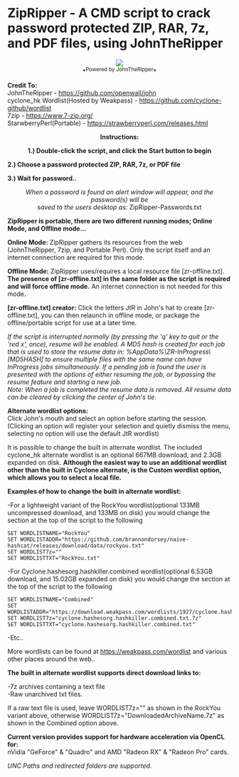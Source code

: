 # ZipRipper - A CMD script to crack password protected ZIP, RAR, 7z, and PDF files, using JohnTheRipper

<p align="center">
<img src="https://github.com/illsk1lls/ZipRipper/blob/main/.resources/readme.png?raw=true"><br>
*<sup>Powered by JohnTheRipper</sup>*
</p>

**Credit To:**<br>
JohnTheRipper - <a href="https://github.com/openwall/john">https://github.com/openwall/john</a><br>
cyclone_hk Wordlist(Hosted by Weakpass) - <a href="https://github.com/cyclone-github/wordlist">https://github.com/cyclone-github/wordlist</a><br>
7zip - <a href="https://www.7-zip.org/">https://www.7-zip.org/</a><br>
StarwberryPerl(Portable) - <a href="https://strawberryperl.com/releases.html">https://strawberryperl.com/releases.html</a><br>

**<p align="center">Instructions:**</p>

**<p align="center">1.) Double-click the script, and click the Start button to begin**<br>

**2.) Choose a password protected ZIP, RAR, 7z, or PDF file**<br>

**3.) Wait  for  password..**</p>

*<p align="center">When a password is found an alert window will appear, and the password(s) will be<br>*
*saved to the users desktop as:* ZipRipper-Passwords.txt</p>

**ZipRipper is portable, there are two different running modes; Online Mode, and Offline mode...**<br>

**Online Mode:** ZipRipper gathers its resources from the web (JohnTheRipper, 7zip, and Portable Perl). Only the script itself and an internet connection are required for this mode.<br>

**Offline Mode:** ZipRipper uses/requires a local resource file [zr-offline.txt]. **The presence of [zr-offline.txt] in the same folder as the script is required and will force offline mode.** An internet connection is not needed for this mode.<br>

**[zr-offline.txt] creator:** Click the letters JtR in John's hat to create [zr-offline.txt], you can then relaunch in offline mode, or package the offline/portable script for use at a later time.<br>

*If the script is interrupted normally (by pressing the 'q' key to quit or the 'red x', once), resume will be enabled. A MD5 hash is created for each job that is used to store the resume data in: %AppData%\ZR-InProgress\\[MD5HASH] to ensure multiple files with the same name can have InProgress jobs simultaneously. If a pending job is found the user is presented with the options of either resuming the job, or bypassing the resume feature and starting a new job.*<br>
*Note: When a job is completed the resume data is removed. All resume data can be cleared by clicking the center of John's tie.*<br>

**Alternate wordlist options:**<br>
Click John's mouth and select an option before starting the session. (Clicking an option will register your selection and quietly dismiss the menu, selecting no option will use the default JtR wordlist)<br>

It is possible to change the built in alternate wordlist. The included cyclone_hk alternate wordlist is an optional 667MB download, and 2.3GB expanded on disk. **Although the easiest way to use an additional wordlist other than the built in Cyclone alternate, is the Custom wordlist option, which allows you to select a local file.**<br>

**Examples of how to change the built in alternate wordlist:**<br>

-For a lightweight variant of the RockYou wordlist(optional 133MB uncompressed download, and 133MB on disk) you would change the section at the top of the script to the following<br>
```
SET WORDLISTNAME="RockYou"
SET WORDLISTADDR="https://github.com/brannondorsey/naive-hashcat/releases/download/data/rockyou.txt"
SET WORDLIST7z=""
SET WORDLISTTXT="RockYou.txt"
```
-For Cyclone.hashesorg.hashkiller.combined wordlist(optional 6.53GB download, and 15.02GB expanded on disk) you would change the section at the top of the script to the following<br>
```
SET WORDLISTNAME="Combined"
SET WORDLISTADDR="https://download.weakpass.com/wordlists/1927/cyclone.hashesorg.hashkiller.combined.txt.7z"
SET WORDLIST7z="cyclone.hashesorg.hashkiller.combined.txt.7z"
SET WORDLISTTXT="cyclone.hashesorg.hashkiller.combined.txt"
```
-Etc..<br>

More wordlists can be found at <a href="https://weakpass.com/wordlist">https://weakpass.com/wordlist</a> and various other places around the web..<br>

**The built in alternate wordlist supports direct download links to:**<br>

-7z archives containing a text file<br>
-Raw unarchived txt files.<br>

If a raw text file is used, leave WORDLIST7z="" as shown in the RockYou variant above, otherwise WORDLIST7z="DownloadedArchiveName.7z" as shown in the Combined option above.<br>

**Current version provides support for hardware acceleration via OpenCL for:**<br>
nVidia "GeForce" & "Quadro" and AMD "Radeon RX" & "Radeon Pro" cards.<br>

*UNC Paths and redirected folders are supported.*<br>